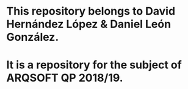 # This repository belongs to David Hernández López & Daniel León González.
# It is a repository for the subject of ARQSOFT QP 2018/19.
